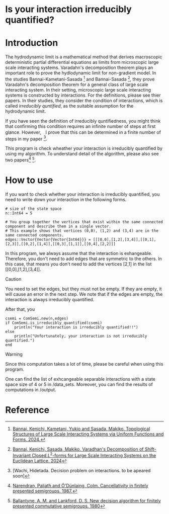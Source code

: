 # Is your interaction irreducibly quantified?

# Introduction
The hydrodynamic limit is a mathematical method that derives macroscopic deterministic partial differential equations as limits from microscopic large scale interacting systems. 
Varadahn's decomposition theorem plays an important role to prove the hydlodynamic limit for non-gradient model. 
In the studies Bannai-Kametani-Sasada [^BKS] and Bannai-Sasada [^BS], they prove Varadahn's decomposition theorem for a general class of large scale interacting system. 
In their setting, microscopic large scale interacting systems is constructed by interactions. 
For the definitions, please see thier papers. 
In their studies, they consider the condition of interactions, which is called *irreducibly quntified*, as the suitable assumption for the hydrodynamic limit.

If you have seen the definition of irreducibly quntifiedness, you might think that confirming this condition requires an infinite number of steps at first glance.
However,　I prove that this can be determined in a finite number of steps in my paper [^W24].

This program is check wheather your interaction is irreducibly quantified by using my algorithm.
To understand detail of the algorithm, please also see two papers[^NO] [^BL].

# How to use

If you want to check whether your interaction is irreducibly quantified, you need to write down your interaction in the following forms.
```
# size of the state space
n::Int64 = 5

# You group together the vertices that exist within the same connected component and describe them in a single vector.
# This example shows that vertices (0,0), (1,2) and (3,4) are in the same connected components.
edges::Vector{Vector{Vector{Int64}}} = [[[0,0],[1,2],[3,4]],[[0,1],[2,3]],[[0,2],[1,4]],[[0,3],[1,1]],[[0,4],[2,2]]]
```

In this program, we always assume that the interaction is exhangeable. 
Therefore, you don't need to add edges that are symmetric to the others. 
In this case, that means you don't need to add the vertices [2,1] in the list [[0,0],[1,2],[3,4]].

> [!CAUTION]
> You need to set the edges, but they must not be empty. If they are empty, it will cause an error in the next step.
> We note that if the edges are empty, the interaction is always irreducibly quantified.

After that, you 
```
csemi = ComSemi.new(n,edges)
if ComSemi.is_irreducibly_quantified(csemi) 
    println("Your interaction is irreducibly quantified!!")
else
    println("Unfortunately, your interaction is not irreducibly quantified.")
end

```

> [!WARNING]
> Since this computation takes a lot of time, please be careful when using this program.

One can find the list of exhcangeable separable interactions with a state space size of 4 or 5 in /data_sets.
Moreover, you can find the results of computations in /output.

# Reference 
[^BKS]: [Bannai, Kenichi, Kametani, Yukio and Sasada, Makiko. Topological Structures of Large Scale Interacting Systems via Uniform Functions and Forms. 2024.](https://arxiv.org/abs/2009.04699)
[^BS]: [Bannai, Kenichi, Sasada, Makiko. Varadhan's Decomposition of Shift-Invariant Closed $L^2$-forms for Large Scale Interacting Systems on the Euclidean Lattice. 2024](https://arxiv.org/abs/2111.08934)
[^W24]: [Wachi, Hidetada. Decision problem on interactions. to be apeared soon]
[^NO]: [Narendran, Paliath and Ó'Dúnlaing, Colm. Cancellativity in finitely presented semigroups. 1987.](https://www.sciencedirect.com/science/article/pii/S0747717189800288)
[^BL]: [Ballantyne, A. M. and Lankford, D. S. New decision algorithm for finitely presented commutative semigroups. 1980](https://core.ac.uk/download/pdf/82308735.pdf)